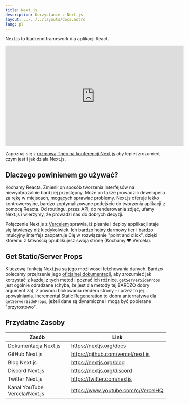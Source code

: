 ```yaml
---
title: Next.js
description: Korzystanie z Next.js
layout: ../../../layouts/docs.astro
lang: pl
---
```


Next.js to backend framework dla aplikacji React.

<div class="embed">
<iframe width="560" height="315" src="https://www.youtube.com/embed/W4UhNo3HAMw" title="Next.js is a backend framework" frameborder="0" allow="accelerometer; autoplay; clipboard-write; encrypted-media; gyroscope; picture-in-picture" allowfullscreen></iframe>
</div>

Zapoznaj się z [rozmową Theo na konferencji Next.js](https://www.youtube.com/watch?v=W4UhNo3HAMw) aby lepiej zrozumieć, czym jest i jak działa Next.js.</p>

## Dlaczego powinienem go używać?

Kochamy Reacta. Zmienił on sposób tworzenia interfejsów na niewyobrażalnie bardziej przystępny. Może on także prowadzić dewelopera za rękę w miejscach, mogących sprawiać problemy. Next.js oferuje lekko kontrowersyjne, bardzo zoptymalizowane podejście do tworzenia aplikacji z pomocą Reacta. Od routingu, przez API, do renderowania zdjęć, ufamy Next.js i wierzymy, że prowadzi nas do dobrych decyzji.

Połączenie Next.js z [Vercelem](https://vercel.com/) sprawia, iż pisanie i deploy applikacji staje się łatwieszy niż kiedykolwiek. Ich bardzo hojny darmowy tier i bardzo intuicyjny interfejs zaopatruje Cię w rozwiązanie "point and click", dzięki któremu z łatwością opublikujesz swoją stronę (Kochamy ❤️ Vercela).

## Get Static/Server Props

Kluczową funkcją Next.jsa są jego możliwości fetchowania danych. Bardzo polecamy przejrzenie jego [oficjalnej dokumentacji](https://nextjs.org/docs/basic-features/data-fetching), aby zrozumieć jak korzystać z każdej z tych metod i poznać ich różnice. `getServerSideProps` jest ogólnie odradzane (chyba, że jest dla metody tej BARDZO dobry argument za), z powodu blokowania renderu strony - i przez to jej spowalniania. [Incremental Static Regeneration](https://nextjs.org/docs/basic-features/data-fetching/incremental-static-regeneration) to dobra anternatywa dla `getServerSideProps`, jeżeli dane są dynamiczne i mogą być pobierane "przyrostowo".

## Przydatne Zasoby

| Zasób                         | Link                               |
| ----------------------------- | ---------------------------------- |
| Dokumentacja Next.js          | https://nextjs.org/docs            |
| GitHub Next.js                | https://github.com/vercel/next.js  |
| Blog Next.js                  | https://nextjs.org/blog            |
| Discord Next.js               | https://nextjs.org/discord         |
| Twitter Next.js               | https://twitter.com/nextjs         |
| Kanał YouTube Vercela/Next.js | https://www.youtube.com/c/VercelHQ |

